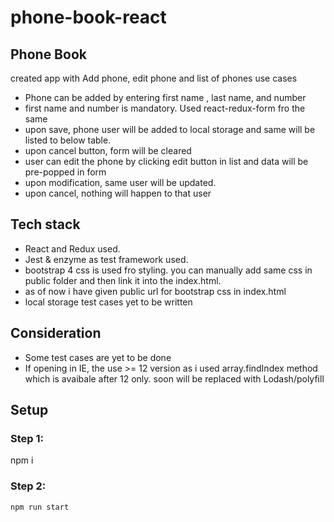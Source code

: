# phone-book-react

## Phone Book

created app with Add phone, edit phone and list of phones use cases

- Phone can be added by entering first name , last name, and number
- first name and number is mandatory. Used react-redux-form fro the same
- upon save, phone user will be added to local storage and same will be listed to below table.
- upon cancel button, form will be cleared
- user can edit the phone by clicking edit button in list and data will be pre-popped in form
- upon modification, same user will be updated.
- upon cancel, nothing will happen to that user




## Tech stack

- React and Redux used.
- Jest & enzyme as test framework used.
- bootstrap 4 css is used  fro styling.  you can manually add same css in public folder and then link it into the index.html.
- as of now i have given public url for bootstrap css in index.html
- local storage test cases yet to be written

## Consideration

- Some test cases are yet to be done
- If opening in IE, the use >= 12 version as i used array.findIndex method which is avaibale after 12 only.  soon will be replaced with Lodash/polyfill 

## Setup

### Step 1:

npm i

### Step 2:

```
npm run start
```
